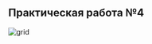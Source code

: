## Практическая работа №4
![grid](https://raw.githubusercontent.com/hashrocket/hr-til/master/pract_4/grid.gif)